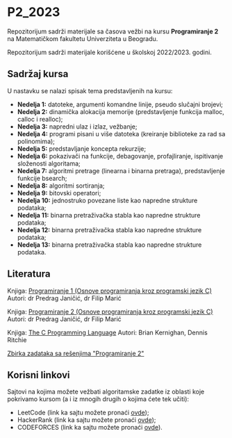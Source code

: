 # P2_2023
Repozitorijum sadrži materijale sa časova vežbi na kursu **Programiranje 2** na Matematičkom fakultetu Univerziteta u Beogradu.

Repozitorijum sadrži materijale korišćene u školskoj 2022/2023. godini.

## Sadržaj kursa
U nastavku se nalazi spisak tema predstavljenih na kursu:
- **Nedelja 1:** datoteke, argumenti komandne linije, pseudo slučajni brojevi;
- **Nedelja 2:** dinamička alokacija memorije (predstavljenje funkcija malloc, calloc i realloc);
- **Nedelja 3:** napredni ulaz i izlaz, vežbanje;
- **Nedelja 4:** programi pisani u više datoteka (kreiranje biblioteke za rad sa polinomima);
- **Nedelja 5:** predstavljanje koncepta rekurzije;
- **Nedelja 6:** pokazivači na funkcije, debagovanje, profajliranje, ispitivanje složenosti algoritama;
- **Nedelja 7:** algoritmi pretrage (linearna i binarna pretraga), predstavljenje funkcije bsearch; 
- **Nedelja 8:** algoritmi sortiranja;
- **Nedelja 9:** bitovski operatori;
- **Nedelja 10:** jednostruko povezane liste kao napredne strukture podataka;
- **Nedelja 11:** binarna pretraživačka stabla kao napredne strukture podataka;
- **Nedelja 12:** binarna pretraživačka stabla kao napredne strukture podataka;
- **Nedelja 13:** binarna pretraživačka stabla kao napredne strukture podataka.

## Literatura

Knjiga: [Programiranje 1 (Osnove programiranja kroz programski jezik C)](http://poincare.matf.bg.ac.rs/~janicic//books/p1-b5.pdf)
Autori: dr Predrag Janičić, dr Filip Marić

 
Knjiga: [Programiranje 2 (Osnove programiranja kroz programski jezik C)](http://poincare.matf.bg.ac.rs/~janicic//books/p2-b5.pdf)
Autori: dr Predrag Janičić, dr Filip Marić

 
Knjiga: [The C Programming Language](https://www.amazon.com/The-Programming-Language-Brian-Kernighan/dp/0131103628)
Autori: Brian Kernighan, Dennis Ritchie


[Zbirka zadataka sa rešenjima "Programiranje 2"](http://www.programiranje2.matf.bg.ac.rs/zbirka/p2_zbirka.pdf)

## Korisni linkovi

Sajtovi na kojima možete vežbati algoritamske zadatke iz oblasti koje pokrivamo kursom (a i iz mnogih drugih o kojima ćete tek učiti):

- LeetCode (link ka sajtu možete pronaći [ovde](https://leetcode.com/));
- HackerRank (link ka sajtu možete pronaći [ovde](https://www.hackerrank.com/));
- CODEFORCES (link ka sajtu možete pronaći [ovde](https://codeforces.com/)).
